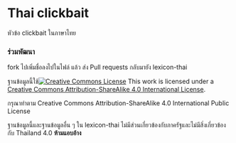 # Thai clickbait

หัวข้อ clickbait ในภาษาไทย



### ร่วมพัฒนา

fork ไปเพิ่มชื่อลงไปในไฟล์ แล้ว ส่ง Pull requests กลับมายัง lexicon-thai



ฐานข้อมูลนี้ใช้[![Creative Commons License](https://i.creativecommons.org/l/by-sa/4.0/88x31.png)](https://creativecommons.org/licenses/by-sa/4.0/)
This work is licensed under a [Creative Commons Attribution-ShareAlike 4.0 International License](https://creativecommons.org/licenses/by-sa/4.0/).

กรุณาทำตาม Creative Commons Attribution-ShareAlike 4.0 International Public License



ฐานข้อมูลนี้และฐานข้อมูลอื่น ๆ ใน lexicon-thai ไม่มีส่วนเกี่ยวข้องกับภาครัฐและไม่มีสิ่งเกี่ยวข้องกับ Thailand 4.0 **ห้ามแอบอ้าง**